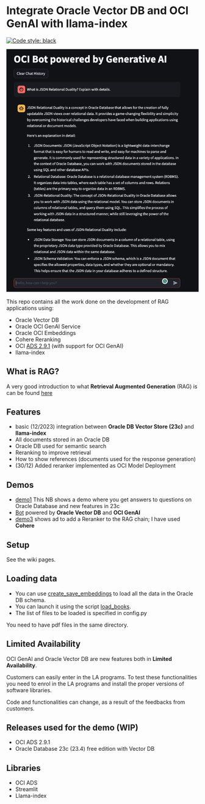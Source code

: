 # Integrate Oracle Vector DB and OCI GenAI with llama-index
[![Code style: black](https://img.shields.io/badge/code%20style-black-000000.svg)](https://github.com/psf/black)

![screenshot](./screenshot.png)

This repo contains all the work done on the development of RAG applications using:
* Oracle Vector DB
* Oracle OCI GenAI Service
* Oracle OCI Embeddings
* Cohere Reranking
* OCI [ADS 2.9.1](https://accelerated-data-science.readthedocs.io/en/latest/user_guide/large_language_model/langchain_models.html) (with support for OCI GenAI)
* llama-index

## What is RAG?
A very good introduction to what **Retrieval Augmented Generation** (RAG) is can be found [here](https://www.oracle.com/artificial-intelligence/generative-ai/retrieval-augmented-generation-rag/)

## Features
* basic (12/2023) integration between **Oracle DB Vector Store (23c)** and **llama-index**
* All documents stored in an Oracle DB
* Oracle DB used for semantic search
* Reranking to improve retrieval
* How to show references (documents used for the response generation)
* (30/12) Added reranker implemented as OCI Model Deployment

## Demos
* [demo1](./custom_vector_store_demo1.ipynb) This NB shows a demo where you get answers to questions on Oracle Database and new features in 23c
* [Bot](./oracle_bot.py) powered by **Oracle Vector DB** and **OCI GenAI**
* [demo3](./custom_vector_store_demo3.ipynb) shows ad to add a Reranker to the RAG chain; I have used **Cohere**

## Setup
See the wiki pages.

## Loading data
* You can use [create_save_embeddings](./create_save_embeddings.py) to load all the data in the Oracle DB schema.
* You can launch it using the script [load_books](./load_books.sh).
* The list of files to be loaded is specified in config.py

You need to have pdf files in the same directory.

## Limited Availability
OCI GenAI and Oracle Vector DB are new features both in **Limited Availability**. 

Customers can easily enter in the LA programs.
To test these functionalities you need to enrol in the LA programs and install the proper versions of software libraries.

Code and functionalities can change, as a result of the feedbacks from customers.

## Releases used for the demo (WIP)
* OCI ADS 2.9.1
* Oracle Database 23c (23.4) free edition with Vector DB

## Libraries
* OCI ADS
* Streamlit
* Llama-index
